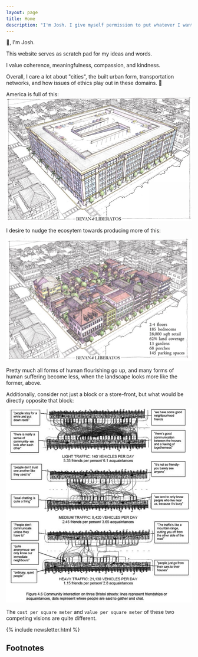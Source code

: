 ```yaml
---
layout: page
title: Home
description: "I'm Josh. I give myself permission to put whatever I want on this website."
---
```


👋, I'm Josh.

This website serves as scratch pad for my ideas and words.

I value coherence, meaningfulness, compassion, and kindness.

Overall, I care a lot about "cities", the built urban form, transportation networks, and how issues of ethics play out in these domains. 😬

America is full of this:
![subsidized and ugly](images_2020/subsidized-cropped.jpg)

I desire to nudge the ecosytem towards producing more of this:

![illegal but beautiful](images_2020/illegal_cropped.jpg)

Pretty much all forms of human flourishing go up, and many forms of human suffering become less, when the landscape looks more like the former, above.

Additionally, consider not just a block or a store-front, but what would be directly opposite that block:

![crossing the street](images/crossing_street.jpeg)

The `cost per square meter` and `value per square meter` of these two competing visions are quite different. 


{% include newsletter.html %}

## Footnotes

[^data-driven-urban-economist]: Marie-Agnes, and her partner-in-crime co-author Alain Bertaud wrote [this book](https://www.goodreads.com/book/show/39644188-order-without-design) and [this paper](https://alainbertaud.com/wp-content/uploads/2013/08/Efficiency-in-Land-Use-and-Infra-Design-Bertaud-Model_a.pdf). He and Marie-Agnes are the subjects of [this podcast](https://devonzuegel.com/tag/order-without-design-podcast). 

[^design-patterns]:  Christopher Alexander formalized the concept of `design patterns`, in both architecture AND computer science!!! He reminds me of [Claude Shannon](https://josh.works/driven-by-compression-progress-novelty-humor-interestingness-curiosity-creativity#fn:shannon). 

    Design patterns, as he conceived of them, are at the core of the object-oriented software development I use most days (Ruby/Rails), _and_ design patterns are at the core of his contribution to architecture and physical spaces. I had known Christopher Alexander for years as the author of [A Pattern Language: Towns, Buildings, Construction](https://www.amazon.com/Pattern-Language-Buildings-Construction-Environmental/dp/0195019199), and had always tried to channel the same ideas when working on software projects. 
    
    Only in the last year did I learn of [his influence in computer science](https://en.wikipedia.org/wiki/Christopher_Alexander#Computer_science). He passed away in late 2022, and [this eulogy](https://dorian.substack.com/p/at-any-given-moment-in-a-process?s=r) is perhaps the best introduction to this incredible person.